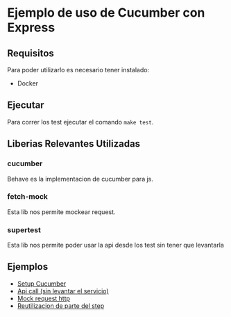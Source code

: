 # Ejemplo de uso de Cucumber con Express

## Requisitos
Para poder utilizarlo es necesario tener instalado:
- Docker

## Ejecutar 
Para correr los test ejecutar el comando ```make test```.

## Liberias Relevantes Utilizadas

### cucumber
Behave es la implementacion de cucumber para js.

### fetch-mock
Esta lib nos permite mockear request.

### supertest
Esta lib nos permite poder usar la api desde los test sin tener que levantarla

## Ejemplos

* [Setup Cucumber](https://github.com/matfonseca/Cucumber/blob/JavaScript/features/support/hooks.js)
* [Api call (sin levantar el servicio)](https://github.com/matfonseca/Cucumber/blob/JavaScript/features/steps/ping.js#L7)
* [Mock request http](https://github.com/matfonseca/Cucumber/blob/JavaScript/features/steps/inscription.js#L12)
* [Reutilizacion de parte del step](https://github.com/matfonseca/Cucumber/blob/JavaScript/features/inscription.feature#L13)
